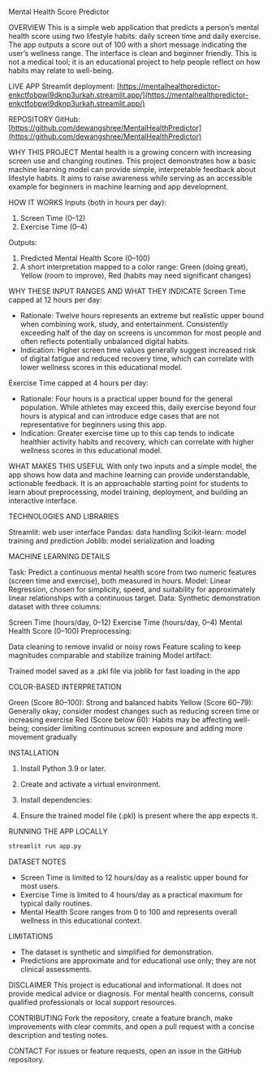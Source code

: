 
Mental Health Score Predictor

OVERVIEW
This is a simple web application that predicts a person’s mental health score using two lifestyle habits: daily screen time and daily exercise. The app outputs a score out of 100 with a short message indicating the user’s wellness range. The interface is clean and beginner friendly. This is not a medical tool; it is an educational project to help people reflect on how habits may relate to well-being.

LIVE APP
Streamlit deployment: [https://mentalhealthpredictor-enkctfobpwl9dknp3urkah.streamlit.app/](https://mentalhealthpredictor-enkctfobpwl9dknp3urkah.streamlit.app/)

REPOSITORY
GitHub: [https://github.com/dewangshree/MentalHealthPredictor](https://github.com/dewangshree/MentalHealthPredictor)

WHY THIS PROJECT
Mental health is a growing concern with increasing screen use and changing routines. This project demonstrates how a basic machine learning model can provide simple, interpretable feedback about lifestyle habits. It aims to raise awareness while serving as an accessible example for beginners in machine learning and app development.

HOW IT WORKS
Inputs (both in hours per day):

1. Screen Time (0–12)
2. Exercise Time (0–4)

Outputs:

1. Predicted Mental Health Score (0–100)
2. A short interpretation mapped to a color range: Green (doing great), Yellow (room to improve), Red (habits may need significant changes)

WHY THESE INPUT RANGES AND WHAT THEY INDICATE
Screen Time capped at 12 hours per day:

* Rationale: Twelve hours represents an extreme but realistic upper bound when combining work, study, and entertainment. Consistently exceeding half of the day on screens is uncommon for most people and often reflects potentially unbalanced digital habits.
* Indication: Higher screen time values generally suggest increased risk of digital fatigue and reduced recovery time, which can correlate with lower wellness scores in this educational model.

Exercise Time capped at 4 hours per day:

* Rationale: Four hours is a practical upper bound for the general population. While athletes may exceed this, daily exercise beyond four hours is atypical and can introduce edge cases that are not representative for beginners using this app.
* Indication: Greater exercise time up to this cap tends to indicate healthier activity habits and recovery, which can correlate with higher wellness scores in this educational model.

WHAT MAKES THIS USEFUL
With only two inputs and a simple model, the app shows how data and machine learning can provide understandable, actionable feedback. It is an approachable starting point for students to learn about preprocessing, model training, deployment, and building an interactive interface.

TECHNOLOGIES AND LIBRARIES

 Streamlit: web user interface
 Pandas: data handling
 Scikit-learn: model training and prediction
 Joblib: model serialization and loading

MACHINE LEARNING DETAILS

Task: Predict a continuous mental health score from two numeric features (screen time and exercise), both measured in hours.
 Model: Linear Regression, chosen for simplicity, speed, and suitability for approximately linear relationships with a continuous target.
Data: Synthetic demonstration dataset with three columns:

   Screen Time (hours/day, 0–12)
   Exercise Time (hours/day, 0–4)
   Mental Health Score (0–100)
 Preprocessing:

   Data cleaning to remove invalid or noisy rows
   Feature scaling to keep magnitudes comparable and stabilize training
  Model artifact:

  Trained model saved as a .pkl file via joblib for fast loading in the app

COLOR-BASED INTERPRETATION

 Green (Score 80–100): Strong and balanced habits
 Yellow (Score 60–79): Generally okay; consider modest changes such as reducing screen time or increasing exercise
 Red (Score below 60): Habits may be affecting well-being; consider limiting continuous screen exposure and adding more movement gradually

INSTALLATION

1. Install Python 3.9 or later.
2. Create and activate a virtual environment.
3. Install dependencies:

   
4. Ensure the trained model file (.pkl) is present where the app expects it.

RUNNING THE APP LOCALLY

```bash
streamlit run app.py
```

DATASET NOTES

* Screen Time is limited to 12 hours/day as a realistic upper bound for most users.
* Exercise Time is limited to 4 hours/day as a practical maximum for typical daily routines.
* Mental Health Score ranges from 0 to 100 and represents overall wellness in this educational context.

LIMITATIONS

* The dataset is synthetic and simplified for demonstration.
* Predictions are approximate and for educational use only; they are not clinical assessments.

DISCLAIMER
This project is educational and informational. It does not provide medical advice or diagnosis. For mental health concerns, consult qualified professionals or local support resources.

CONTRIBUTING
Fork the repository, create a feature branch, make improvements with clear commits, and open a pull request with a concise description and testing notes.

CONTACT
For issues or feature requests, open an issue in the GitHub repository.










